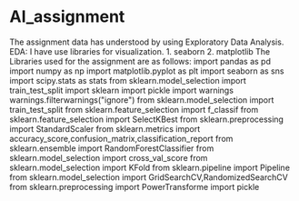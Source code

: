 # AI_assignment
The assignment data has understood by using Exploratory Data Analysis.
EDA: I have use libraries for visualization. 1. seaborn 2. matplotlib
The Libraries used for the assignment are as follows:
import pandas as pd
import numpy as np
import matplotlib.pyplot as plt
import seaborn as sns
import scipy.stats as stats
from sklearn.model_selection import train_test_split
import sklearn
import pickle
import warnings
warnings.filterwarnings("ignore")
from sklearn.model_selection import train_test_split
from sklearn.feature_selection import f_classif
from sklearn.feature_selection import SelectKBest
from sklearn.preprocessing import StandardScaler
from sklearn.metrics import accuracy_score,confusion_matrix,classification_report
from sklearn.ensemble import RandomForestClassifier
from sklearn.model_selection import cross_val_score
from sklearn.model_selection import KFold
from sklearn.pipeline import Pipeline
from sklearn.model_selection import GridSearchCV,RandomizedSearchCV
from sklearn.preprocessing import PowerTransforme
import pickle
